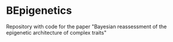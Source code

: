 # BEpigenetics
Repository with code for the paper "Bayesian reassessment of the epigenetic architecture of complex traits"
